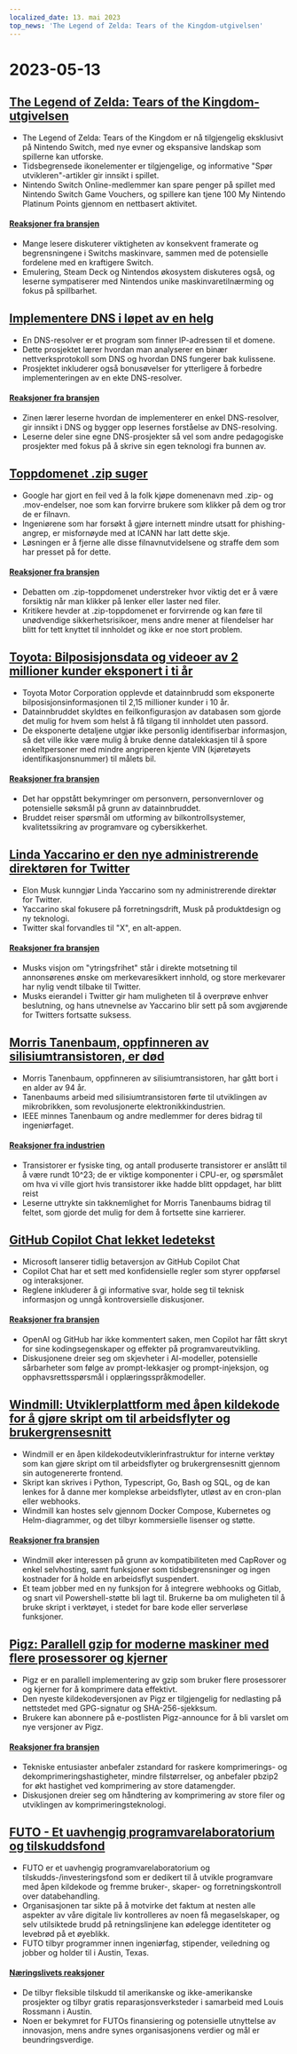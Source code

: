 ```yaml
---
localized_date: 13. mai 2023
top_news: 'The Legend of Zelda: Tears of the Kingdom-utgivelsen'
---
```


# 2023-05-13

## [The Legend of Zelda: Tears of the Kingdom-utgivelsen](https://www.zelda.com/tears-of-the-kingdom/)

- The Legend of Zelda: Tears of the Kingdom er nå tilgjengelig eksklusivt på Nintendo Switch, med nye evner og ekspansive landskap som spillerne kan utforske.
- Tidsbegrensede ikonelementer er tilgjengelige, og informative "Spør utvikleren"-artikler gir innsikt i spillet.
- Nintendo Switch Online-medlemmer kan spare penger på spillet med Nintendo Switch Game Vouchers, og spillere kan tjene 100 My Nintendo Platinum Points gjennom en nettbasert aktivitet.

#### [Reaksjoner fra bransjen](http://news.ycombinator.com/item?id=35912318)

- Mange lesere diskuterer viktigheten av konsekvent framerate og begrensningene i Switchs maskinvare, sammen med de potensielle fordelene med en kraftigere Switch.
- Emulering, Steam Deck og Nintendos økosystem diskuteres også, og leserne sympatiserer med Nintendos unike maskinvaretilnærming og fokus på spillbarhet.

## [Implementere DNS i løpet av en helg](https://implement-dns.wizardzines.com/)

- En DNS-resolver er et program som finner IP-adressen til et domene.
- Dette prosjektet lærer hvordan man analyserer en binær nettverksprotokoll som DNS og hvordan DNS fungerer bak kulissene.
- Prosjektet inkluderer også bonusøvelser for ytterligere å forbedre implementeringen av en ekte DNS-resolver.

#### [Reaksjoner fra bransjen](http://news.ycombinator.com/item?id=35916064)

- Zinen lærer leserne hvordan de implementerer en enkel DNS-resolver, gir innsikt i DNS og bygger opp lesernes forståelse av DNS-resolving.
- Leserne deler sine egne DNS-prosjekter så vel som andre pedagogiske prosjekter med fokus på å skrive sin egen teknologi fra bunnen av.

## [Toppdomenet .zip suger](https://financialstatement.zip/)

- Google har gjort en feil ved å la folk kjøpe domenenavn med .zip- og .mov-endelser, noe som kan forvirre brukere som klikker på dem og tror de er filnavn.
- Ingeniørene som har forsøkt å gjøre internett mindre utsatt for phishing-angrep, er misfornøyde med at ICANN har latt dette skje.
- Løsningen er å fjerne alle disse filnavnutvidelsene og straffe dem som har presset på for dette.

#### [Reaksjoner fra bransjen](http://news.ycombinator.com/item?id=35920336)

- Debatten om .zip-toppdomenet understreker hvor viktig det er å være forsiktig når man klikker på lenker eller laster ned filer.
- Kritikere hevder at .zip-toppdomenet er forvirrende og kan føre til unødvendige sikkerhetsrisikoer, mens andre mener at filendelser har blitt for tett knyttet til innholdet og ikke er noe stort problem.

## [Toyota: Bilposisjonsdata og videoer av 2 millioner kunder eksponert i ti år](https://www.bleepingcomputer.com/news/security/toyota-car-location-data-of-2-million-customers-exposed-for-ten-years/)

- Toyota Motor Corporation opplevde et datainnbrudd som eksponerte bilposisjonsinformasjonen til 2,15 millioner kunder i 10 år.
- Datainnbruddet skyldtes en feilkonfigurasjon av databasen som gjorde det mulig for hvem som helst å få tilgang til innholdet uten passord.
- De eksponerte detaljene utgjør ikke personlig identifiserbar informasjon, så det ville ikke være mulig å bruke denne datalekkasjen til å spore enkeltpersoner med mindre angriperen kjente VIN (kjøretøyets identifikasjonsnummer) til målets bil.

#### [Reaksjoner fra bransjen](http://news.ycombinator.com/item?id=35919133)

- Det har oppstått bekymringer om personvern, personvernlover og potensielle søksmål på grunn av datainnbruddet.
- Bruddet reiser spørsmål om utforming av bilkontrollsystemer, kvalitetssikring av programvare og cybersikkerhet.

## [Linda Yaccarino er den nye administrerende direktøren for Twitter](https://twitter.com/elonmusk/status/1657050349608501249)

- Elon Musk kunngjør Linda Yaccarino som ny administrerende direktør for Twitter.
- Yaccarino skal fokusere på forretningsdrift, Musk på produktdesign og ny teknologi.
- Twitter skal forvandles til "X", en alt-appen.

#### [Reaksjoner fra bransjen](http://news.ycombinator.com/item?id=35917912)

- Musks visjon om "ytringsfrihet" står i direkte motsetning til annonsørenes ønske om merkevaresikkert innhold, og store merkevarer har nylig vendt tilbake til Twitter.
- Musks eierandel i Twitter gir ham muligheten til å overprøve enhver beslutning, og hans utnevnelse av Yaccarino blir sett på som avgjørende for Twitters fortsatte suksess.

## [Morris Tanenbaum, oppfinneren av silisiumtransistoren, er død](https://spectrum.ieee.org/in-memoriam-may-2023)

- Morris Tanenbaum, oppfinneren av silisiumtransistoren, har gått bort i en alder av 94 år.
- Tanenbaums arbeid med silisiumtransistoren førte til utviklingen av mikrobrikken, som revolusjonerte elektronikkindustrien.
- IEEE minnes Tanenbaum og andre medlemmer for deres bidrag til ingeniørfaget.

#### [Reaksjoner fra industrien](http://news.ycombinator.com/item?id=35920261)

- Transistorer er fysiske ting, og antall produserte transistorer er anslått til å være rundt 10^23; de er viktige komponenter i CPU-er, og spørsmålet om hva vi ville gjort hvis transistorer ikke hadde blitt oppdaget, har blitt reist
- Leserne uttrykte sin takknemlighet for Morris Tanenbaums bidrag til feltet, som gjorde det mulig for dem å fortsette sine karrierer.

## [GitHub Copilot Chat lekket ledetekst](https://twitter.com/marvinvonhagen/status/1657060506371346432)

- Microsoft lanserer tidlig betaversjon av GitHub Copilot Chat
- Copilot Chat har et sett med konfidensielle regler som styrer oppførsel og interaksjoner.
- Reglene inkluderer å gi informative svar, holde seg til teknisk informasjon og unngå kontroversielle diskusjoner.

#### [Reaksjoner fra bransjen](http://news.ycombinator.com/item?id=35921375)

- OpenAI og GitHub har ikke kommentert saken, men Copilot har fått skryt for sine kodingsegenskaper og effekter på programvareutvikling.
- Diskusjonene dreier seg om skjevheter i AI-modeller, potensielle sårbarheter som følge av prompt-lekkasjer og prompt-injeksjon, og opphavsrettsspørsmål i opplæringsspråkmodeller.

## [Windmill: Utviklerplattform med åpen kildekode for å gjøre skript om til arbeidsflyter og brukergrensesnitt](https://github.com/windmill-labs/windmill)

- Windmill er en åpen kildekodeutviklerinfrastruktur for interne verktøy som kan gjøre skript om til arbeidsflyter og brukergrensesnitt gjennom sin autogenererte frontend.
- Skript kan skrives i Python, Typescript, Go, Bash og SQL, og de kan lenkes for å danne mer komplekse arbeidsflyter, utløst av en cron-plan eller webhooks.
- Windmill kan hostes selv gjennom Docker Compose, Kubernetes og Helm-diagrammer, og det tilbyr kommersielle lisenser og støtte.

#### [Reaksjoner fra bransjen](http://news.ycombinator.com/item?id=35920082)

- Windmill øker interessen på grunn av kompatibiliteten med CapRover og enkel selvhosting, samt funksjoner som tidsbegrensninger og ingen kostnader for å holde en arbeidsflyt suspendert.
- Et team jobber med en ny funksjon for å integrere webhooks og Gitlab, og snart vil Powershell-støtte bli lagt til. Brukerne ba om muligheten til å bruke skript i verktøyet, i stedet for bare kode eller serverløse funksjoner.

## [Pigz: Parallell gzip for moderne maskiner med flere prosessorer og kjerner](https://zlib.net/pigz/)

- Pigz er en parallell implementering av gzip som bruker flere prosessorer og kjerner for å komprimere data effektivt.
- Den nyeste kildekodeversjonen av Pigz er tilgjengelig for nedlasting på nettstedet med GPG-signatur og SHA-256-sjekksum.
- Brukere kan abonnere på e-postlisten Pigz-announce for å bli varslet om nye versjoner av Pigz.

#### [Reaksjoner fra bransjen](http://news.ycombinator.com/item?id=35914447)

- Tekniske entusiaster anbefaler zstandard for raskere komprimerings- og dekomprimeringshastigheter, mindre filstørrelser, og anbefaler pbzip2 for økt hastighet ved komprimering av store datamengder.
- Diskusjonen dreier seg om håndtering av komprimering av store filer og utviklingen av komprimeringsteknologi.

## [FUTO - Et uavhengig programvarelaboratorium og tilskuddsfond](https://futo.org/)

- FUTO er et uavhengig programvarelaboratorium og tilskudds-/investeringsfond som er dedikert til å utvikle programvare med åpen kildekode og fremme bruker-, skaper- og forretningskontroll over databehandling.
- Organisasjonen tar sikte på å motvirke det faktum at nesten alle aspekter av våre digitale liv kontrolleres av noen få megaselskaper, og selv utilsiktede brudd på retningslinjene kan ødelegge identiteter og levebrød på et øyeblikk.
- FUTO tilbyr programmer innen ingeniørfag, stipender, veiledning og jobber og holder til i Austin, Texas.

#### [Næringslivets reaksjoner](http://news.ycombinator.com/item?id=35911406)

- De tilbyr fleksible tilskudd til amerikanske og ikke-amerikanske prosjekter og tilbyr gratis reparasjonsverksteder i samarbeid med Louis Rossmann i Austin.
- Noen er bekymret for FUTOs finansiering og potensielle utnyttelse av innovasjon, mens andre synes organisasjonens verdier og mål er beundringsverdige.
